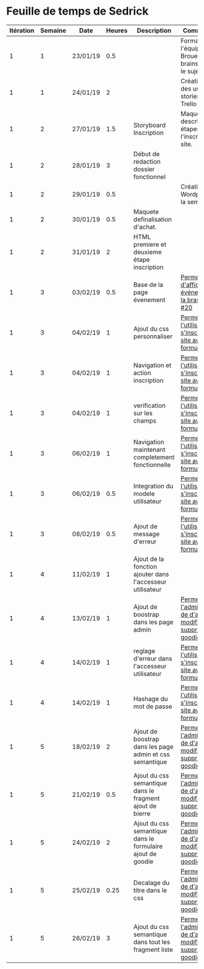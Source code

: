# Feuille de temps de Sedrick


 **Itération** | **Semaine** | **Date** | **Heures** | **Description** | **Commentaire**
---            |---          |---       |---         |---              |---            
1              | 1           | 23/01/19 | 0.5        |                 | Formation de l'équipe 'Ça Broue!' et brainstorm sur le sujet
1              | 1           | 24/01/19 | 2          |                 | Création du des user stories avec Trello
1              | 2           | 27/01/19 | 1.5        | Storyboard Inscription | Maquette et description des étapes de l'inscription du site.
1              | 2           | 28/01/19 | 3          | Début de redaction dossier fonctionnel | 
1              | 2           | 29/01/19 | 0.5        |                 | Création tiquet Wordpress de la semaine 1
1              | 2           | 30/01/19 | 0.5        | Maquete definalisation d'achat. |
1              | 2           | 31/01/19 | 2        | HTML premiere et deuxieme étape inscription|
1              | 3           | 03/02/19 | 0.5        | Base de la page évenement | [Permettre d'afficher les événements de la brasserie #20](https://github.com/cegepmatane/projet-web-2019-Ca-broue/issues/20)
1              | 3           | 04/02/19 | 1      | Ajout du css personnaliser | [Permettre a l'utilisateur de s'inscrire sur le site avec un formulaire](https://github.com/cegepmatane/projet-web-2019-Ca-broue/issues/7)
1              | 3           | 04/02/19 | 1      | Navigation et action inscription | [Permettre a l'utilisateur de s'inscrire sur le site avec un formulaire](https://github.com/cegepmatane/projet-web-2019-Ca-broue/issues/7)
1              | 3           | 04/02/19 | 1      | verification sur les champs | [Permettre a l'utilisateur de s'inscrire sur le site avec un formulaire](https://github.com/cegepmatane/projet-web-2019-Ca-broue/issues/7)
1              | 3           | 06/02/19 | 1      | Navigation maintenant completement fonctionnelle | [Permettre a l'utilisateur de s'inscrire sur le site avec un formulaire](https://github.com/cegepmatane/projet-web-2019-Ca-broue/issues/7)
1              | 3           | 06/02/19 | 0.5      | Integration du modele utilisateur | [Permettre a l'utilisateur de s'inscrire sur le site avec un formulaire](https://github.com/cegepmatane/projet-web-2019-Ca-broue/issues/7)
1              | 3           | 08/02/19 | 0.5      | Ajout de message d'erreur | [Permettre a l'utilisateur de s'inscrire sur le site avec un formulaire](https://github.com/cegepmatane/projet-web-2019-Ca-broue/issues/7)
1              | 4           | 11/02/19 | 1      | Ajout de la fonction ajouter dans l'accesseur utilisateur |
1              | 4           | 13/02/19 | 1      | Ajout de boostrap dans les page admin | [Permet à l'administrateur de d'ajouter, modifier et supprimer des goodies](https://github.com/cegepmatane/projet-web-2019-Ca-broue/issues/17)
1              | 4           | 14/02/19 | 1      | reglage d'erreur dans l'accesseur utilisateur  | [Permettre a l'utilisateur de s'inscrire sur le site avec un formulaire](https://github.com/cegepmatane/projet-web-2019-Ca-broue/issues/7)
1              | 4           | 14/02/19 | 1      | Hashage du mot de passe  | [Permettre a l'utilisateur de s'inscrire sur le site avec un formulaire](https://github.com/cegepmatane/projet-web-2019-Ca-broue/issues/7)
1              | 5           | 18/02/19 | 2      | Ajout de boostrap dans les page admin et css semantique | [Permet à l'administrateur de d'ajouter, modifier et supprimer des goodies](https://github.com/cegepmatane/projet-web-2019-Ca-broue/issues/17)
1              | 5           | 21/02/19 | 0.5      | Ajout du css semantique dans le fragment ajout de bierre | [Permet à l'administrateur de d'ajouter, modifier et supprimer des goodies](https://github.com/cegepmatane/projet-web-2019-Ca-broue/issues/17)
1              | 5           | 24/02/19 | 2      | Ajout du css semantique dans le formulaire ajout de goodie | [Permet à l'administrateur de d'ajouter, modifier et supprimer des goodies](https://github.com/cegepmatane/projet-web-2019-Ca-broue/issues/17)
1              | 5           | 25/02/19 | 0.25      | Decalage du titre dans le css | [Permet à l'administrateur de d'ajouter, modifier et supprimer des goodies](https://github.com/cegepmatane/projet-web-2019-Ca-broue/issues/17)
1              | 5           | 26/02/19 | 3      | Ajout du css semantique dans tout les fragment liste | [Permet à l'administrateur de d'ajouter, modifier et supprimer des goodies](https://github.com/cegepmatane/projet-web-2019-Ca-broue/issues/17)

